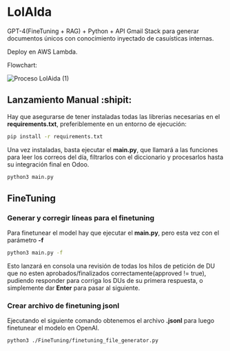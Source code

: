 # LolAIda
GPT-4(FineTuning + RAG) + Python + API Gmail Stack para generar documentos únicos con conocimiento inyectado de casuísticas internas.

Deploy en AWS Lambda.

Flowchart:

![Proceso LolAida (1)](https://github.com/user-attachments/assets/32b7c864-cfe6-44ac-aa6e-0afd1a0fe267)

## Lanzamiento Manual :shipit:

Hay que asegurarse de tener instaladas todas las librerias necesarias en el **requirements.txt**, preferiblemente en un entorno de ejecución:

```bash
pip install -r requirements.txt
```

Una vez instaladas, basta ejecutar el **main.py**, que llamará a las funciones para leer los correos del día, filtrarlos con el diccionario y procesarlos hasta su integración final en Odoo.

```bash
python3 main.py
```

## FineTuning

### Generar y corregir líneas para el finetuning

Para finetunear el model hay que ejecutar el **main.py**, pero esta vez con el parámetro **-f**

```bash
python3 main.py -f
```

Esto lanzará en consola una revisión de todas los hilos de petición de DU que no esten aprobados/finalizados correctamente(approved != true), pudiendo responder para corriga los DUs de su primera respuesta, o simplemente dar **Enter** para pasar al siguiente.

### Crear archivo de finetuning jsonl

Ejecutando el siguiente comando obtenemos el archivo **.jsonl** para luego finetunear el modelo en OpenAI.

```bash
python3 ./FineTuning/finetuning_file_generator.py 
```


